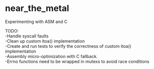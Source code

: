 # near_the_metal  
Experimenting with ASM and C  
  
TODO:  
-Handle syscall faults  
-Clean up custom itoa() implementation  
-Create and run tests to verify the correctness of custom itoa() implementation  
-Assembly micro-optimization with C fallback.  
-Errno functions need to be wrapped in mutexs to avoid race conditions  
